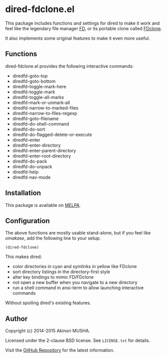 # dired-fdclone.el

This package includes functions and settings for dired to make it work
and feel like the legendary file manager
[FD](http://ja.wikipedia.org/wiki/FD_%28%E3%83%95%E3%82%A1%E3%82%A4%E3%83%AB%E7%AE%A1%E7%90%86%E3%82%BD%E3%83%95%E3%83%88%29),
or its portable clone called
[FDclone](http://hp.vector.co.jp/authors/VA012337/soft/fd/).

It also implements some original features to make it even more useful.

## Functions

dired-fdclone.el provides the following interactive commands:

* diredfd-goto-top
* diredfd-goto-bottom
* diredfd-toggle-mark-here
* diredfd-toggle-mark
* diredfd-toggle-all-marks
* diredfd-mark-or-unmark-all
* diredfd-narrow-to-marked-files
* diredfd-narrow-to-files-regexp
* diredfd-goto-filename
* diredfd-do-shell-command
* diredfd-do-sort
* diredfd-do-flagged-delete-or-execute
* diredfd-enter
* diredfd-enter-directory
* diredfd-enter-parent-directory
* diredfd-enter-root-directory
* diredfd-do-pack
* diredfd-do-unpack
* diredfd-help
* diredfd-nav-mode

## Installation

This package is available on [MELPA](http://melpa.org/).

## Configuration

The above functions are mostly usable stand-alone, but if you feel
like _omakase_, add the following line to your setup.

```elisp
(dired-fdclone)
```

This makes dired:

- color directories in cyan and symlinks in yellow like FDclone
- sort directory listings in the directory-first style
- alter key bindings to mimic FD/FDclone
- not open a new buffer when you navigate to a new directory
- run a shell command in ansi-term to allow launching interactive
  commands

Without spoiling dired's existing features.

## Author

Copyright (c) 2014-2015 Akinori MUSHA.

Licensed under the 2-clause BSD license.  See `LICENSE.txt` for
details.

Visit the [GitHub Repository](https://github.com/knu/dired-fdclone.el)
for the latest information.
